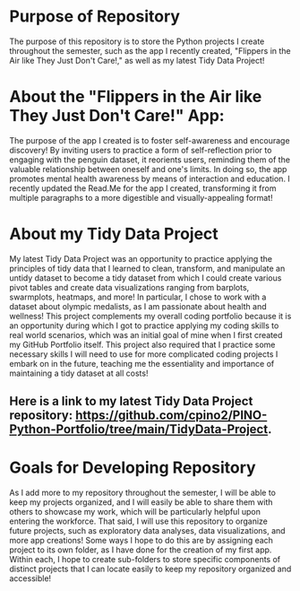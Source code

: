 # Purpose of Repository
The purpose of this repository is to store the Python projects I create throughout the semester, such as the app I recently created, "Flippers in the Air like They Just Don't Care!," as well as my latest Tidy Data Project! 

# About the "Flippers in the Air like They Just Don't Care!" App: 
The purpose of the app I created is to foster self-awareness and encourage discovery! By inviting users to practice a form of self-reflection prior to engaging with the penguin dataset, it reorients users, reminding them of the valuable relationship between oneself and one's limits. In doing so, the app promotes mental health awareness by means of interaction and education. I recently updated the Read.Me for the app I created, transforming it from multiple paragraphs to a more digestible and visually-appealing format!

# About my Tidy Data Project
My latest Tidy Data Project was an opportunity to practice applying the principles of tidy data that I learned to clean, transform, and manipulate an untidy dataset to become a tidy dataset from which I could create various pivot tables and create data visualizations ranging from barplots, swarmplots, heatmaps, and more! In particular, I chose to work with a dataset about olympic medalists, as I am passionate about health and wellness! This project complements my overall coding portfolio because it is an opportunity during which I got to practice applying my coding skills to real world scenarios, which was an initial goal of mine when I first created my GitHub Portfolio itself. This project also required that I practice some necessary skills I will need to use for more complicated coding projects I embark on in the future, teaching me the essentiality and importance of maintaining a tidy dataset at all costs! 
## Here is a link to my latest Tidy Data Project repository: https://github.com/cpino2/PINO-Python-Portfolio/tree/main/TidyData-Project.

# Goals for Developing Repository 
As I add more to my repository throughout the semester, I will be able to keep my projects organized, and I will easily be able to share them with others to showcase my work, which will be particularly helpful upon entering the workforce. That said, I will use this repository to organize future projects, such as exploratory data analyses, data visualizations, and more app creations! Some ways I hope to do this are by assigning each project to its own folder, as I have done for the creation of my first app. Within each, I hope to create sub-folders to store specific components of distinct projects that I can locate easily to keep my repository organized and accessible!
